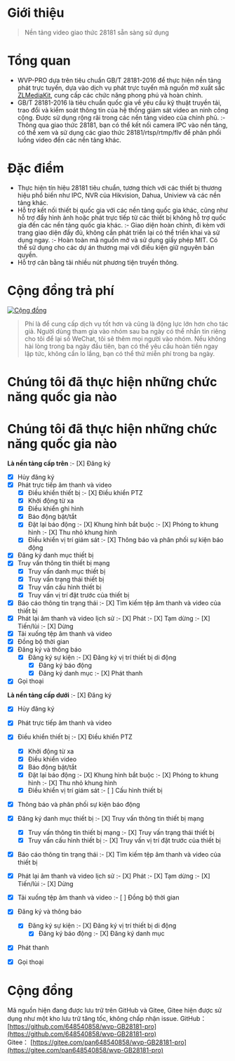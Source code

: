 # Giới thiệu

> Nền tảng video giao thức 28181 sẵn sàng sử dụng

# Tổng quan
- WVP-PRO dựa trên tiêu chuẩn GB/T 28181-2016 để thực hiện nền tảng phát trực tuyến, dựa vào dịch vụ phát trực tuyến mã nguồn mở xuất sắc [ZLMediaKit](https://github.com/ZLMediaKit/ZLMediaKit), cung cấp các chức năng phong phú và hoàn chỉnh.
- GB/T 28181-2016 là tiêu chuẩn quốc gia về yêu cầu kỹ thuật truyền tải, trao đổi và kiểm soát thông tin của hệ thống giám sát video an ninh công cộng. Được sử dụng rộng rãi trong các nền tảng video của chính phủ.
:- Thông qua giao thức 28181, bạn có thể kết nối camera IPC vào nền tảng, có thể xem và sử dụng các giao thức 28181/rtsp/rtmp/flv để phân phối luồng video đến các nền tảng khác.

# Đặc điểm
- Thực hiện tín hiệu 28181 tiêu chuẩn, tương thích với các thiết bị thương hiệu phổ biến như IPC, NVR của Hikvision, Dahua, Uniview và các nền tảng khác.
- Hỗ trợ kết nối thiết bị quốc gia với các nền tảng quốc gia khác, cũng như hỗ trợ đẩy hình ảnh hoặc phát trực tiếp từ các thiết bị không hỗ trợ quốc gia đến các nền tảng quốc gia khác.
:- Giao diện hoàn chỉnh, đi kèm với trang giao diện đầy đủ, không cần phát triển lại có thể triển khai và sử dụng ngay.
:- Hoàn toàn mã nguồn mở và sử dụng giấy phép MIT. Có thể sử dụng cho các dự án thương mại với điều kiện giữ nguyên bản quyền.
- Hỗ trợ cân bằng tải nhiều nút phương tiện truyền thông.

# Cộng đồng trả phí
[![Cộng đồng](_media/shequ.png "shequ")](https://t.zsxq.com/0d8VAD3Dm)
> Phí là để cung cấp dịch vụ tốt hơn và cũng là động lực lớn hơn cho tác giả. Người dùng tham gia vào nhóm sau ba ngày có thể nhắn tin riêng cho tôi để lại số WeChat, tôi sẽ thêm mọi người vào nhóm. Nếu không hài lòng trong ba ngày đầu tiên, bạn có thể yêu cầu hoàn tiền ngay lập tức, không cần lo lắng, bạn có thể thử miễn phí trong ba ngày.

# Chúng tôi đã thực hiện những chức năng quốc gia nào
# Chúng tôi đã thực hiện những chức năng quốc gia nào
**Là nền tảng cấp trên**
:- [X] Đăng ký
- [X] Hủy đăng ký
- [X] Phát trực tiếp âm thanh và video
  - [X] Điều khiển thiết bị
  :- [X] Điều khiển PTZ
  - [X] Khởi động từ xa
  - [X] Điều khiển ghi hình
  - [X] Báo động bật/tắt
  - [X] Đặt lại báo động
  :- [X] Khung hình bắt buộc
  :- [X] Phóng to khung hình
  :- [X] Thu nhỏ khung hình
  - [X] Điều khiển vị trí giám sát
:- [X] Thông báo và phân phối sự kiện báo động
- [X] Đăng ký danh mục thiết bị
- [X] Truy vấn thông tin thiết bị mạng
  - [X] Truy vấn danh mục thiết bị
  - [X] Truy vấn trạng thái thiết bị
  - [X] Truy vấn cấu hình thiết bị
  - [X] Truy vấn vị trí đặt trước của thiết bị
- [X] Báo cáo thông tin trạng thái
:- [X] Tìm kiếm tệp âm thanh và video của thiết bị
- [X] Phát lại âm thanh và video lịch sử
  :- [X] Phát
  :- [X] Tạm dừng
  :- [X] Tiến/lùi
  :- [X] Dừng
- [X] Tải xuống tệp âm thanh và video
- [X] Đồng bộ thời gian
- [X] Đăng ký và thông báo
  - [X] Đăng ký sự kiện
    :- [X] Đăng ký vị trí thiết bị di động
    - [X] Đăng ký báo động
    - [X] Đăng ký danh mục
:- [X] Phát thanh
- [X] Gọi thoại

**Là nền tảng cấp dưới**
:- [X] Đăng ký
- [X] Hủy đăng ký
- [X] Phát trực tiếp âm thanh và video
- [X] Điều khiển thiết bị
  :- [X] Điều khiển PTZ
  - [X] Khởi động từ xa
  - [X] Điều khiển video
  - [X] Báo động bật/tắt
  - [X] Đặt lại báo động
  :- [X] Khung hình bắt buộc
  :- [X] Phóng to khung hình
  :- [X] Thu nhỏ khung hình
  - [X] Điều khiển vị trí giám sát
  :- [ ] Cấu hình thiết bị
- [X] Thông báo và phân phối sự kiện báo động
- [X] Đăng ký danh mục thiết bị
:- [X] Truy vấn thông tin thiết bị mạng
  - [X] Truy vấn thông tin thiết bị mạng
  :- [X] Truy vấn trạng thái thiết bị
  - [X] Truy vấn cấu hình thiết bị
  :- [X] Truy vấn vị trí đặt trước của thiết bị
- [X] Báo cáo thông tin trạng thái
:- [X] Tìm kiếm tệp âm thanh và video của thiết bị
- [X] Phát lại âm thanh và video lịch sử
  :- [X] Phát
  :- [X] Tạm dừng
  :- [X] Tiến/lùi
  :- [X] Dừng
- [X] Tải xuống tệp âm thanh và video
:- [ ] Đồng bộ thời gian
- [X] Đăng ký và thông báo
  - [X] Đăng ký sự kiện
    :- [X] Đăng ký vị trí thiết bị di động
    - [X] Đăng ký báo động
    :- [X] Đăng ký danh mục
- [X] Phát thanh
- [X] Gọi thoại

   


# Cộng đồng
Mã nguồn hiện đang được lưu trữ trên GitHub và Gitee, Gitee hiện được sử dụng như một kho lưu trữ tăng tốc, không chấp nhận issue.
GitHub： [https://github.com/648540858/wvp-GB28181-pro](https://github.com/648540858/wvp-GB28181-pro)  
Gitee： [https://gitee.com/pan648540858/wvp-GB28181-pro](https://gitee.com/pan648540858/wvp-GB28181-pro)